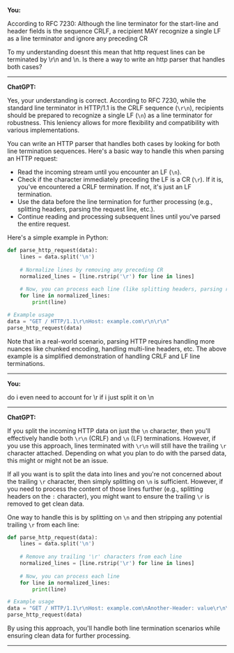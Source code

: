 **You:**

According to RFC 7230: Although the line terminator for the start-line and header fields is
   the sequence CRLF, a recipient MAY recognize a single LF as a line
   terminator and ignore any preceding CR

To my understanding doesnt this mean that http request lines can be terminated by \r\n and \n.  Is there a way to write an http parser that handles both cases?

------------------

**ChatGPT:**

Yes, your understanding is correct. According to RFC 7230, while the standard line terminator in HTTP/1.1 is the CRLF sequence (`\r\n`), recipients should be prepared to recognize a single LF (`\n`) as a line terminator for robustness. This leniency allows for more flexibility and compatibility with various implementations.

You can write an HTTP parser that handles both cases by looking for both line termination sequences. Here's a basic way to handle this when parsing an HTTP request:


- Read the incoming stream until you encounter an LF (`\n`).
- Check if the character immediately preceding the LF is a CR (`\r`). If it is, you've encountered a CRLF termination. If not, it's just an LF termination.
- Use the data before the line termination for further processing (e.g., splitting headers, parsing the request line, etc.).
- Continue reading and processing subsequent lines until you've parsed the entire request.

Here's a simple example in Python:

```python
def parse_http_request(data):
    lines = data.split('\n')
    
    # Normalize lines by removing any preceding CR
    normalized_lines = [line.rstrip('\r') for line in lines]
    
    # Now, you can process each line (like splitting headers, parsing request line, etc.)
    for line in normalized_lines:
        print(line)

# Example usage
data = "GET / HTTP/1.1\r\nHost: example.com\r\n\r\n"
parse_http_request(data)

```
Note that in a real-world scenario, parsing HTTP requires handling more nuances like chunked encoding, handling multi-line headers, etc. The above example is a simplified demonstration of handling CRLF and LF line terminations.



------------------

**You:**

do i even need to account for \r if i just split it on \n

------------------

**ChatGPT:**

If you split the incoming HTTP data on just the `\n` character, then you'll effectively handle both `\r\n` (CRLF) and `\n` (LF) terminations. However, if you use this approach, lines terminated with `\r\n` will still have the trailing `\r` character attached. Depending on what you plan to do with the parsed data, this might or might not be an issue.

If all you want is to split the data into lines and you're not concerned about the trailing `\r` character, then simply splitting on `\n` is sufficient. However, if you need to process the content of those lines further (e.g., splitting headers on the `:` character), you might want to ensure the trailing `\r` is removed to get clean data.

One way to handle this is by splitting on `\n` and then stripping any potential trailing `\r` from each line:

```python
def parse_http_request(data):
    lines = data.split('\n')
    
    # Remove any trailing '\r' characters from each line
    normalized_lines = [line.rstrip('\r') for line in lines]
    
    # Now, you can process each line
    for line in normalized_lines:
        print(line)

# Example usage
data = "GET / HTTP/1.1\r\nHost: example.com\nAnother-Header: value\r\n\r\n"
parse_http_request(data)

```
By using this approach, you'll handle both line termination scenarios while ensuring clean data for further processing.



------------------

